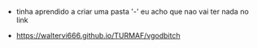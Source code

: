 - tinha aprendido a criar uma pasta '-'
 eu acho que nao vai ter nada no link
 

- https://waltervi666.github.io/TURMAF/vgodbitch 
